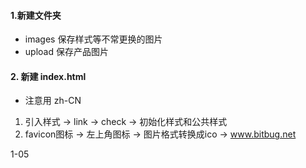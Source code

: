 #### 1.新建文件夹
* images 保存样式等不常更换的图片
* upload 保存产品图片

#### 2. 新建 index.html
* 注意用 zh-CN

1. 引入样式 -> link   -> check -> 初始化样式和公共样式
2. favicon图标 -> 左上角图标 -> 图片格式转换成ico -> www.bitbug.net


1-05